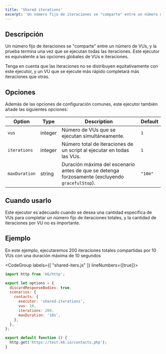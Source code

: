 ```yaml
---
title: 'Shared iterations'
excerpt: 'Un número fijo de iteraciones se "comparte" entre un número de VUs, y la prueba termina una vez que se ejecutan todas las iteraciones.'
---
```


## Descripción

Un número fijo de iteraciones se "comparte" entre un número de VUs, y la prueba termina una vez que se ejecutan todas las iteraciones. Este ejecutor es equivalente a las opciones globales de VUs e iteraciones.
 
Tenga en cuenta que las iteraciones no se distribuyen equitativamente con este ejecutor, y un VU que se ejecute más rápido completará más iteraciones que otras.


## Opciones

Además de las opciones de configuración comunes, este ejecutor también añade las siguientes opciones:

| Option        | Type    | Description                                                                        | Default |
| ------------- | ------- | ---------------------------------------------------------------------------------- | ------- |
| `vus`         | integer | Número de VUs que se ejecutan simultáneamente.                                                 | `1`     |
| `iterations`  | integer | Número total de iteraciones de un script al ejecutar en todas las VUs.                       | `1`     |
| `maxDuration` | string  | Duración máxima del escenario antes de que se detenga forzosamente (excluyendo `gracefulStop`). | `"10m"` |

## Cuando usarlo
 
Este ejecutor es adecuado cuando se desea una cantidad específica de VUs para completar un número fijo de iteraciones totales, y la cantidad de iteraciones por VU no es importante.
 
## Ejemplo
 
En este ejemplo, ejecutaremos 200 iteraciones totales compartidas por 10 VUs con una duración máxima de 10 segundos


<CodeGroup labels={[ "shared-iters.js" ]} lineNumbers={[true]}>

```javascript
import http from 'k6/http';

export let options = {
  discardResponseBodies: true,
  scenarios: {
    contacts: {
      executor: 'shared-iterations',
      vus: 10,
      iterations: 200,
      maxDuration: '10s',
    },
  },
};

export default function () {
  http.get('https://test.k6.io/contacts.php');
}
```

</CodeGroup>
